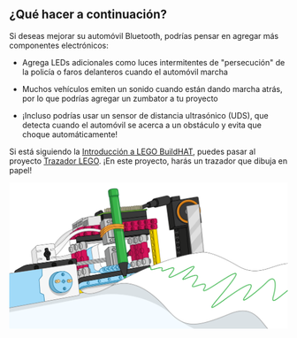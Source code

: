 ## ¿Qué hacer a continuación?

Si deseas mejorar su automóvil Bluetooth, podrías pensar en agregar más componentes electrónicos:

+ Agrega LEDs adicionales como luces intermitentes de "persecución" de la policía o faros delanteros cuando el automóvil marcha

+ Muchos vehículos emiten un sonido cuando están dando marcha atrás, por lo que podrías agregar un zumbator a tu proyecto

+ ¡Incluso podrías usar un sensor de distancia ultrasónico (UDS), que detecta cuando el automóvil se acerca a un obstáculo y evita que choque automáticamente!

Si está siguiendo la [Introducción a LEGO BuildHAT](https://projects.raspberrypi.org/en/pathways/lego-intro), puedes pasar al proyecto [Trazador LEGO](https://projects.raspberrypi.org/en/projects/lego-plotter). ¡En este proyecto, harás un trazador que dibuja en papel!

![Trazador Lego](images/plotterbanner.png)